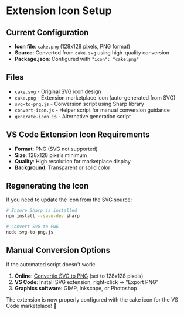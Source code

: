 # Extension Icon Setup

## Current Configuration

- **Icon file**: `cake.png` (128x128 pixels, PNG format)
- **Source**: Converted from `cake.svg` using high-quality conversion
- **Package.json**: Configured with `"icon": "cake.png"`

## Files

- `cake.svg` - Original SVG icon design
- `cake.png` - Extension marketplace icon (auto-generated from SVG)
- `svg-to-png.js` - Conversion script using Sharp library
- `convert-icon.js` - Helper script for manual conversion guidance
- `generate-icon.js` - Alternative generation script

## VS Code Extension Icon Requirements

- **Format**: PNG (SVG not supported)
- **Size**: 128x128 pixels minimum
- **Quality**: High resolution for marketplace display
- **Background**: Transparent or solid color

## Regenerating the Icon

If you need to update the icon from the SVG source:

```bash
# Ensure Sharp is installed
npm install --save-dev sharp

# Convert SVG to PNG
node svg-to-png.js
```

## Manual Conversion Options

If the automated script doesn't work:

1. **Online**: [Convertio SVG to PNG](https://convertio.co/svg-png/) (set to 128x128 pixels)
2. **VS Code**: Install SVG extension, right-click → "Export PNG"
3. **Graphics software**: GIMP, Inkscape, or Photoshop

The extension is now properly configured with the cake icon for the VS Code marketplace! 🎂
